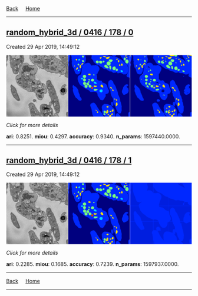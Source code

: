 
[Back](..)&nbsp;&nbsp;&nbsp;&nbsp;&nbsp;[Home](https://leapmanlab.github.io/snapshots)

---

<div class="summary"><a href="0"><h2>random_hybrid_3d / 0416 / 178 / 0</h2></a><p>Created 29 Apr 2019, 14:49:12
</p><a href="0"><img src="0/media/summary.png" align="center"></a><p>
<i>Click for more details</i>
</p></div>

**ari**: 0.8251. **miou**: 0.4297. **accuracy**: 0.9340. **n_params**: 1597440.0000. 

---

<div class="summary"><a href="1"><h2>random_hybrid_3d / 0416 / 178 / 1</h2></a><p>Created 29 Apr 2019, 14:49:12
</p><a href="1"><img src="1/media/summary.png" align="center"></a><p>
<i>Click for more details</i>
</p></div>

**ari**: 0.2285. **miou**: 0.1685. **accuracy**: 0.7239. **n_params**: 1597937.0000. 

---

[Back](..)&nbsp;&nbsp;&nbsp;&nbsp;&nbsp;[Home](https://leapmanlab.github.io/snapshots)

---